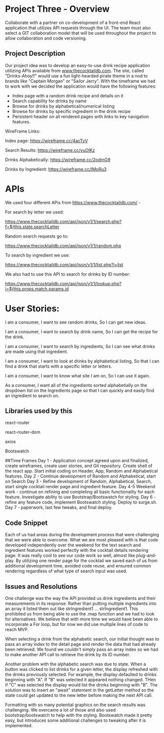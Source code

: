 # Project Three - Overview
Collaborate with a partner on co-development of a front-end React application that utilizes API requests through the UI.  The team must also select a GIT collaboration model that will be used throughout the project to allow collaboration and code versioning.

## Project Description
Our project idea was to develop an easy-to-use drink recipe application utilizing APIs available from www.thecocktaildb.com.  The site, called "Drinks-Ahoy!!" would use a fun light-hearded pirate theme in a nod to brands like "Captain Morgan" or "Sailor Jerry".  With the timeframe we had to work with we decided the application would have the following features:

- Index page with a random drink recipe and details on it
- Search capability for drinks by name
- Browse for drinks by alphabetical/numerical listing
- Browse for drinks by specific ingredient in the drink recipe
- Persistent header on all rendered pages with links to key navigation features.  

WireFrame Links:

Index page: https://wireframe.cc/4acTyV

Search Results: https://wireframe.cc/vuOlKz

Drinks Alphabetically: https://wireframe.cc/2odmG9

Drinks by Ingredient: https://wireframe.cc/IMoRu3

# APIs
We used four different APis from https://www.thecocktaildb.com/ -

For search by letter we used:

https://www.thecocktaildb.com/api/json/v1/1/search.php?f=${this.state.searchLetter

Random search requests go to:

https://www.thecocktaildb.com/api/json/v1/1/random.php

To search by ingredient we use:

https://www.thecocktaildb.com/api/json/v1/1/list.php?i=list

We also had to use this API to search for drinks by ID number:

https://www.thecocktaildb.com/api/json/v1/1/lookup.php?i=${this.props.match.params.id


# User Stories:

I am a consumer, I want to see random drinks, So I can get new ideas.

I am a consumer, I want to search by drink name, So I can get the recipe for the drink.

I am a consumer, I want to search by ingredients, So I can see what drinks are made using that ingredient.

I am a consumer, I want to look at drinks by alphabetical listing, So that I can find a drink that starts with a specific letter or letters.

I am a consumer, I want to know what site I am on, So I can use it again.

As a consumer, I want all of the ingredients sorted alphabetially on the dropdown list on the Ingredients page so that I can quickly and easily find an ingredient to search on.



## Libraries used by this

react-router

react-router-dom

axios

Bootswatch

##Time Frames
Day 1 - Application concept agreed upon and finalized, create wireframes, create user stories, and Git repository.  Create shell of the react app. Start initial coding on Header, App, Random and Alphabetical features.
Day 2 - Continue development of Random and Alphabetical, start on Search
Day 3 - Refine development of Random, Alphabetical, Search, start single cocktail render page and ingredient feature.
Day 4-5 Weekend work - continue on refining and completing all basic functionality for each feature.  Investigate ability to use Bootstrap/Bootswatch for styling.
Day 6 - refine any feature code, implement Bootswatch styling.  Deploy to surge.sh.
Day 7 - paperwork, last few tweaks, and final deploy.

## Code Snippet
Each of us had areas during the development process that were challenging that we were able to overcome.  What we are most pleased with is that code developed independently over the weekend for the text search and ingredient features worked perfectly with the cocktail details rendering page.  It was really cool to see our code work so well, almost like plug-and-play.  By utilizing one render page for the cocktail we saved each of us from additional development time, avoided code reuse, and ensured common rendering regardless of what type of search input was used.

## Issues and Resolutions
One challenge was the way the API provided us drink ingredients and their measurements in its response.  Rather than putting multiple ingredients into an array it listed them out like strIngredient1 ... strIngredient1.  This prohibited us from being able to use the .map function and we had to look for alternatives.  We believe that with more time we would have been able to incorporate a For loop, but for now we did use multiple lines of code to reach MVP.

When selecting a drink from the alphabetic search, our initial thought was to pass an array index to the detail page and render the data that had already been retrieved.  We found we couldn't simply pass an array index so we had to make another API call to retrieve the drink by its ID number.

Another problem with the alphabetic search was due to state.  When a button was clicked to list drinks for a given letter, the display refreshed with the drinks previously selected.  For example, the display defaulted to drinks beginning with "A".  If "B" was selected it appeared nothing changed.  THen if "C" was selected the display would list the drinks beginning with "B".  The solution was to insert an "await" statement in the getLetter method so the state could get updated to the new letter before making the next API call.

Formatting with so many potential graphics on the search results was challenging.  We overcame a lot of those and also used bootstrap/bootswatch to help with the styling.  Bootswatch made it pretty easy, but introduces some additional challenges to tweaking after it is implemented.
